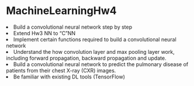 # MachineLearningHw4

<li> Build a convolutional neural network step by step
<li> Extend Hw3 NN to “C”NN
<li> Implement certain functions required to build a convolutional neural network 
<li> Understand the how convolution layer and max pooling layer work, including forward propagation, backward propagation and update.
<li> Build a convolutional neural network to predict the pulmonary disease of patients from their chest X-ray (CXR) images.
<li> Be familiar with existing DL tools (TensorFlow)


